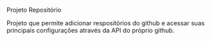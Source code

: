Projeto Repositório

Projeto que permite adicionar respositórios do github e acessar suas principais configurações através da API do próprio github.
